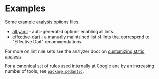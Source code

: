 # Examples

Some example analysis options files.

* [all.yaml](all.yaml) - auto-generated options enabling all lints.
* [effective-dart](effective-dart.yaml) - a manually maintained list of lints that correspond to "Effective Dart" recommendations.

For more on lint rule sets see the analyzer docs on
[customizing static analysis](https://dart.dev/tools/dartanalyzer#customizing-static-analysis).

For a canonical set of rules used internally at Google and by an increasing number of tools, see
[`package:pedantic`](https://github.com/dart-lang/pedantic).
